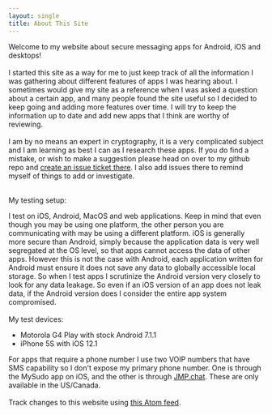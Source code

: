 ```yaml
---
layout: single
title: About This Site
---
```

Welcome to my website about secure messaging apps for Android, iOS and desktops!<br>
<br>
I started this site as a way for me to just keep track of all the information I was gathering about different features of apps I was hearing about.  I sometimes would give my site as a reference when I was asked a question about a certain app, and many people found the site useful so I decided to keep going and adding more features over time.  I will try to keep the information up to date and add new apps that I think are worthy of reviewing.<br>
<br>
I am by no means an expert in cryptography, it is a very complicated subject and I am learning as best I can as I research these apps.  If you do find a mistake, or wish to make a suggestion please head on over to my github repo and <a target="_blank" href="https://github.com/Perelandra0x309/secure-im/issues">create an issue ticket there</a>.  I also add issues there to remind myself of things to add or investigate.<br>
<br>
<p id="testing">My testing setup:</p>
I test on iOS, Android, MacOS and web applications.  Keep in mind that even though you may be using one platform, the other person you are communicating with may be using a different platform.  iOS is generally more secure than Android, simply because the application data is very well segregated at the OS level, so that apps cannot access the data of other apps.  However this is not the case with Android, each application written for Android must ensure it does not save any data to globally accessible local storage.  So when I test apps I scrutinize the Android version very closely to look for any data leakage. So even if an iOS version of an app does not leak data, if the Android version does I consider the entire app system compromised.<br>
<br id="testsetup">
My test devices:
<ul>
  <li>Motorola G4 Play with stock Android 7.1.1</li>
  <li>iPhone 5S with iOS 12.1</li>
</ul>
For apps that require a phone number I use two VOIP numbers that have SMS capability so I don't expose my primary phone number.  One is through the MySudo app on iOS, and the other is through <a target="_blank" href="https://jmp.chat">JMP.chat</a>.  These are only available in the US/Canada.<br>
<br>
Track changes to this website using <a href="https://github.com/perelandra0x309/secure-im/commits/master.atom">this Atom feed</a>.
